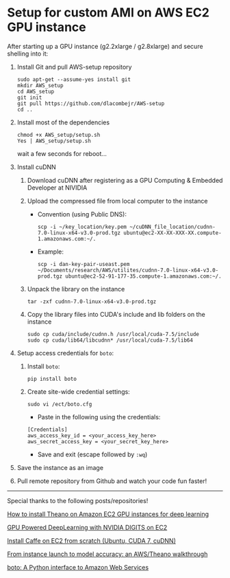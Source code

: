 #  Setup for custom AMI on AWS EC2 GPU instance

After starting up a GPU instance (g2.2xlarge / g2.8xlarge) and secure shelling into it:

1. Install Git and pull AWS-setup repository

	```
	sudo apt-get --assume-yes install git
	mkdir AWS_setup
	cd AWS_setup
	git init
	git pull https://github.com/dlacombejr/AWS-setup
	cd ..
	```

2. Install most of the dependencies

	```
	chmod +x AWS_setup/setup.sh
	Yes | AWS_setup/setup.sh
	```

    wait a few seconds for reboot...

3. Install cuDNN 
	    
	1. Download cuDNN after registering as a GPU Computing & Embedded Developer at NIVIDIA
	2. Upload the compressed file from local computer to the instance
		- Convention (using Public DNS):

			```
			scp -i ~/key_location/key.pem ~/cuDNN_file_location/cudnn-7.0-linux-x64-v3.0-prod.tgz ubuntu@ec2-XX-XX-XXX-XX.compute-1.amazonaws.com:~/.
			```

		- Example:

			```
			scp -i dan-key-pair-useast.pem ~/Documents/research/AWS/utilites/cudnn-7.0-linux-x64-v3.0-prod.tgz ubuntu@ec2-52-91-177-35.compute-1.amazonaws.com:~/.
			```

	3. Unpack the library on the instance

		```
		tar -zxf cudnn-7.0-linux-x64-v3.0-prod.tgz
		```

	4. Copy the library files into CUDA's include and lib folders on the instance

		```
		sudo cp cuda/include/cudnn.h /usr/local/cuda-7.5/include
		sudo cp cuda/lib64/libcudnn* /usr/local/cuda-7.5/lib64
		```

<!-- 4. Setup s3fs for Amazon S3 as a local file-system

	1. Get dependencies and s3fs:

		```
		sudo apt-get install automake autotools-dev g++ git libcurl4-gnutls-dev libfuse-dev libssl-dev libxml2-dev make pkg-config
		git clone https://github.com/s3fs-fuse/s3fs-fuse.git
		cd s3fs-fuse
		./autogen.sh
		./configure
		make
		sudo make install
		```

	2. Fuse S3 into remote directory:
		```
		mkdir s3
		echo MYIDENTITY:MYCREDENTIAL > /home/ubuntu/AWS_setup/passwd.txt
		chmod 600 ~/AWS_setup/passwd.txt
		s3fs mybucket /home/ubuntu/s3 -o passwd_file=/home/ubuntu/AWS_setup/passwd.txt -d -d -f -o f2 -o curldbg
		``` -->

4. Setup access credentials for `boto`:

	1. Install `boto`:

		```
		pip install boto
		```

	2. Create site-wide credential settings:

		```
		sudo vi /ect/boto.cfg
		```
		- Paste in the following using the credentials:

		```
		[Credentials]
		aws_access_key_id = <your_access_key_here>
		aws_secret_access_key = <your_secret_key_here>
		```
 
		- Save and exit (escape followed by `:wq`)

5. Save the instance as an image

6. Pull remote repository from Github and watch your code fun faster!

---

Special thanks to the following posts/repositories!
	
[How to install Theano on Amazon EC2 GPU instances for deep learning](http://markus.com/install-theano-on-aws/)

[GPU Powered DeepLearning with NVIDIA DIGITS on EC2](http://www.joyofdata.de/blog/gpu-powered-deeplearning-with-nvidia-digits/)

[Install Caffe on EC2 from scratch (Ubuntu, CUDA 7, cuDNN)](https://github.com/BVLC/caffe/wiki/Install-Caffe-on-EC2-from-scratch-(Ubuntu,-CUDA-7,-cuDNN))

[From instance launch to model accuracy: an AWS/Theano walkthrough](http://blog.eduardovalle.com/2015/08/07/aws-theano-walkthrough/)

<!-- [s3fs-fuse source](https://github.com/s3fs-fuse/s3fs-fuse/wiki/Installation-Notes)

[Howto - Setup s3fs on Ubuntu 11.04 x64](http://www.pophams.com/blog/howto-setups3fsonubuntu1104x64) -->

[boto: A Python interface to Amazon Web Services](http://boto.readthedocs.org/en/latest/)
